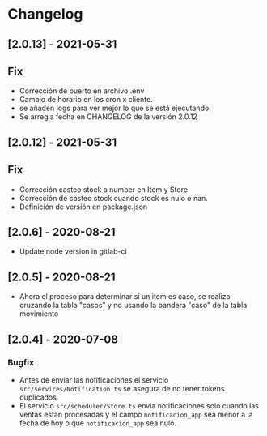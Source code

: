 # Changelog

## [2.0.13] - 2021-05-31
## Fix
- Corrección de puerto en archivo .env
- Cambio de horario en los cron x cliente.
- se añaden logs para ver mejor lo que se está ejecutando.
- Se arregla fecha en CHANGELOG de la versión 2.0.12

## [2.0.12] - 2021-05-31
## Fix
- Corrección casteo stock a number en Item y Store
- Corrección de casteo stock cuando stock es nulo o nan.
- Definición de versión en package.json

## [2.0.6] - 2020-08-21
- Update node version in gitlab-ci

## [2.0.5] - 2020-08-21
- Ahora el proceso para determinar si un item es caso, se realiza cruzando la tabla "casos" y no usando la bandera "caso" de la
  tabla movimiento

## [2.0.4] - 2020-07-08

### Bugfix
- Antes de enviar las notificaciones el servicio `src/services/Notification.ts` se asegura de no tener tokens duplicados.
- El servicio `src/scheduler/Store.ts` envia notificaciones solo cuando las ventas estan procesadas y el campo `notificacion_app` sea menor a la fecha de hoy o que `notificacion_app` sea nulo.